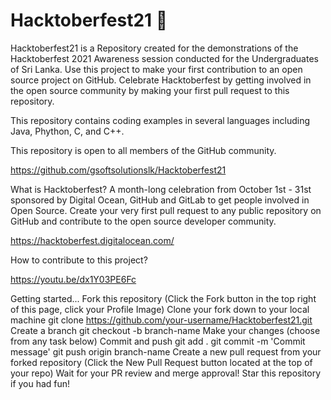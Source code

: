 # Hacktoberfest21 🎃 
Hacktoberfest21 is a Repository created for the demonstrations of the Hacktoberfest 2021 Awareness session conducted for the Undergraduates of Sri Lanka. Use this project to make your first contribution to an open source project on GitHub. 
Celebrate Hacktoberfest by getting involved in the open source community by making your first pull request to this repository.

This repository contains coding examples in several languages including Java, Phython, C, and C++. 

This repository is open to all members of the GitHub community.

https://github.com/gsoftsolutionslk/Hacktoberfest21

What is Hacktoberfest?
A month-long celebration from October 1st - 31st sponsored by Digital Ocean, GitHub and GitLab to get people involved in Open Source. Create your very first pull request to any public repository on GitHub and contribute to the open source developer community.

https://hacktoberfest.digitalocean.com/

How to contribute to this project?

https://youtu.be/dx1Y03PE6Fc

Getting started...
Fork this repository (Click the Fork button in the top right of this page, click your Profile Image)
Clone your fork down to your local machine
git clone https://github.com/your-username/Hacktoberfest21.git
Create a branch
git checkout -b branch-name
Make your changes (choose from any task below)
Commit and push
git add .
git commit -m 'Commit message'
git push origin branch-name
Create a new pull request from your forked repository (Click the New Pull Request button located at the top of your repo)
Wait for your PR review and merge approval!
Star this repository if you had fun!
